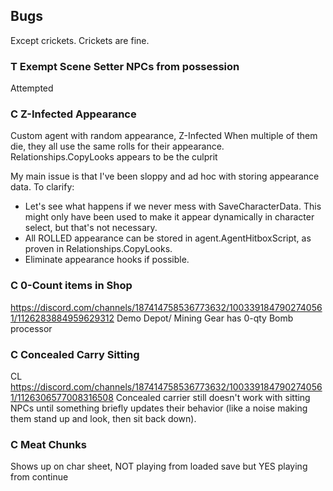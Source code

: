 ﻿##			Bugs
Except crickets. Crickets are fine.
###			T	Exempt Scene Setter NPCs from possession
Attempted
###			C	Z-Infected Appearance
Custom agent with random appearance, Z-Infected
When multiple of them die, they all use the same rolls for their appearance.
Relationships.CopyLooks appears to be the culprit

My main issue is that I've been sloppy and ad hoc with storing appearance data.
To clarify:
  - Let's see what happens if we never mess with SaveCharacterData. This might only have been used to make it appear dynamically in character select, but that's not necessary.
  - All ROLLED appearance can be stored in agent.AgentHitboxScript, as proven in Relationships.CopyLooks.
  - Eliminate appearance hooks if possible.
###			C	0-Count items in Shop
https://discord.com/channels/187414758536773632/1003391847902740561/1126283884959629312
Demo Depot/ Mining Gear has 0-qty Bomb processor
###			C	Concealed Carry Sitting
CL https://discord.com/channels/187414758536773632/1003391847902740561/1126306577008316508
	Concealed carrier still doesn't work with sitting NPCs until something briefly updates their behavior (like a noise making them stand up and look, then sit back down).
###			C	Meat Chunks
Shows up on char sheet, NOT playing from loaded save but YES playing from continue